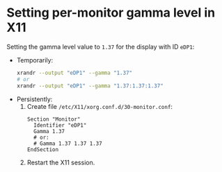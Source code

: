 # Setting per-monitor gamma level in X11

Setting the gamma level value to `1.37` for the display with ID `eDP1`:

-   Temporarily:
    ```sh
    xrandr --output "eDP1" --gamma "1.37"
    # or
    xrandr --output "eDP1" --gamma "1.37:1.37:1.37"
    ```
-   Persistently:
    1. Create file `/etc/X11/xorg.conf.d/30-monitor.conf`:
        ```xf86config
        Section "Monitor"
          Identifier "eDP1"
          Gamma 1.37
          # or: 
          # Gamma 1.37 1.37 1.37
        EndSection
        ```
    2. Restart the X11 session.
